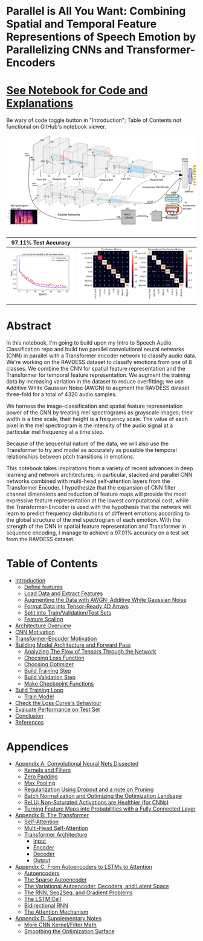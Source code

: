 
# Parallel is All You Want: Combining Spatial and Temporal Feature Representions of Speech Emotion by Parallelizing CNNs and Transformer-Encoders
# [See Notebook for Code and Explanations](https://nbviewer.jupyter.org/github/IliaZenkov/transformer_cnn_parallel_audio_classification/blob/main/notebooks/parallel_is_all_you_want.ipynb)
Be wary of code toggle button in "Introduction"; Table of Contents not functional on GitHub's notebook viewer.

<img src="reports/cnn-transformer-final.png">

| 97.11% Test Accuracy       |        |
|---------------------------|------------------|
<img src="reports/nicely initialized weights.GIF">  | <img src="reports/conf_matrix.GIF">|

# Abstract
In this notebook, I'm going to build upon my Intro to Speech Audio Classification repo and build two parallel convolutional neural networks (CNN) in parallel with a Transformer encoder network to classify audio data. We're working on the RAVDESS dataset to classify emotions from one of 8 classes. We combine the CNN for spatial feature representation and the Transformer for temporal feature representation. We augment the training data by increasing variation in the dataset to reduce overfitting; we use Additive White Gaussian Noise (AWGN) to augment the RAVDESS dataset three-fold for a total of 4320 audio samples.

We harness the image-classification and spatial feature representation power of the CNN by treating mel spectrograms as grayscale images; their width is a time scale, their height is a frequency scale. The value of each pixel in the mel spectrogram is the intensity of the audio signal at a particular mel frequency at a time step.

Because of the sequential nature of the data, we will also use the Transformer to try and model as accurately as possible the temporal relationships between pitch transitions in emotions.

This notebook takes inspirations from a variety of recent advances in deep learning and network architectures; in particular, stacked and parallel CNN networks combined with multi-head self-attention layers from the Transformer Encoder. I hypothesize that the expansion of CNN filter channel dimensions and reduction of feature maps will provide the most expressive feature representation at the lowest computaitonal cost, while the Transformer-Encoder is used with the hypothesis that the network will learn to predict frequency distributions of different emotions according to the global structure of the mel spectrogram of each emotion. With the strength of the CNN in spatial feature representation and Transformer in sequence encoding, I manage to achieve a 97.01% accuracy on a test set from the RAVDESS dataset.

<!--TABLE OF CONTENTS-->
# Table of Contents
- [Introduction](https://nbviewer.jupyter.org/github.com/IliaZenkov/transformer_cnn_parallel_audio_classification/blob/main/notebooks/parallel_is_all_you_want.ipynb#Introduction)
  - [Define features](#Define-features)
  - [Load Data and Extract Features](#Load-Data-and-Extract-Features)
  - [Augmenting the Data with AWGN: Additive White Gaussian Noise](#Augmenting-the-Data-with-AWGN---Additive-White-Gaussian-Noise)
  - [Format Data into Tensor-Ready 4D Arrays](#Format-Data-into-Tensor-Ready-4D-Arrays)
  - [Split into Train/Validation/Test Sets](#Split-into-Train/Validation/Test-Sets)
  - [Feature Scaling](#Feature-Scaling)
- [Architecture Overview](#Architecture-Overview)
- [CNN Motivation](#CNN-Motivation)
- [Transformer-Encoder Motivation](#Transformer-Encoder-Motivation)
- [Building Model Architecture and Forward Pass](#Build-Model-Architecture-and-Define-Forward-Pass)
  - [Analyzing The Flow of Tensors Through the Network](#Analyzing-The-Flow-of-Tensors-Through-the-Network)
  - [Choosing Loss Function](#Define-Loss/Criterion)
  - [Choosing Optimizer](#Choose-Optimizer)
  - [Build Training Step](#Define-Training-Step)
  - [Build Validation Step](#Define-Validation-Step)
  - [Make Checkpoint Functions](#Make-Checkpoint-Functions)
- [Build Training Loop](#Build-Training-Loop)
  - [Train Model](#Train-It)
- [Check the Loss Curve's Behaviour](#Check-the-Loss-Curve's-Behaviour)
- [Evaluate Performance on Test Set](#Evaluate-Performance-on-Test-Set)
- [Conclusion](#Conclusion)
- [References](#References)

# Appendices
- [Appendix A: Convolutional Neural Nets Dissected](#Appendix-A---Convolutional-Neural-Nets-Dissected)
  - [Kernels and Filters](#Kernels-and-Filters)
  - [Zero Padding](#Zero-Padding)
  - [Max Pooling](#Max-Pooling)
  - [Regularization Using Dropout and a note on Pruning](#Regularization-Using-Dropout-and-a-note-on-Pruning)
  - [Batch Normalization and Optimizing the Optimization Landsape](#Batch-Normalization-and-Optimizing-the-Optimization-Landsape)
  - [ReLU: Non-Saturated Activations are Healthier (for CNNs)](#ReLU---Non-Saturated-Activations-are-Healthier-[for-CNNs])
  - [Turning Feature Maps into Probabilities with a Fully Connected Layer](#Turning-Feature-Maps-into-Probabilities-with-a-Fully-Connected-Layer)
- [Appendix B: The Transformer](#Appendix-B---The-Transformer)
    - [Self-Attention](#Self-Attention)
    - [Multi-Head Self-Attention](#Multi-Head-Self-Attention)
    - [Transformer Architecture](#Transformer-Architecture)
        - [Input](#Input)
        - [Encoder](#Encoder)
        - [Decoder](#Decoder)
        - [Output](#Output)
- [Appendix C: From Autoencoders to LSTMs to Attention](#Appendix-C---From-Autoencoders-to-LSTMs-to-Attention)
  - [Autoencoders](#Autoencoders)
  - [The Sparse Autoencoder](#The-Sparse-Autoencoder)
  - [The Variational Autoencoder, Decoders, and Latent Space](#The-Variational-Autoencoder,-Decoders,-and-Latent-Space)
  - [The RNN, Seq2Seq, and Gradient Problems](#The-RNN,-Seq2Seq,-and-Gradient-Problems)
  - [The LSTM Cell](#The-LSTM-Cell)
  - [Bidirectional RNN](#Bidirectional-RNN)
  - [The Attention Mechanism](#The-Attention-Mechanism)
- [Appendix D: Supplementary Notes](#Appendix-D---Supplementary-Notes)
  - [More CNN Kernel/Filter Math](#More-CNN-Kernel/Filter-Math)
  - [Smoothing the Optimization Surface](#Smoothing-the-Optimization-Surface)
